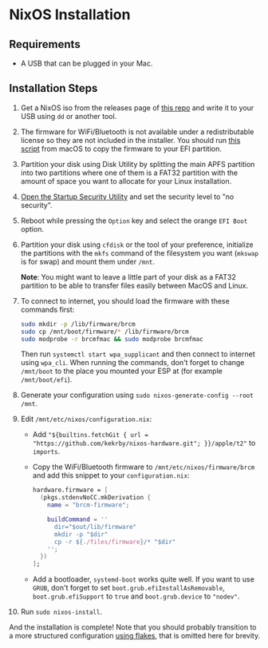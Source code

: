 # NixOS Installation

## Requirements

* A USB that can be plugged in your Mac.

## Installation Steps

1. Get a NixOS iso from the releases page of [this repo](https://github.com/kekrby/nixos-t2-iso) and write it to your USB using `dd` or another tool.
2. The firmware for WiFi/Bluetooth is not available under a redistributable license so they are not included in the installer. You should run [this script](https://github.com/t2linux/wiki/blob/master/docs/tools/firmware.sh) from macOS to copy the firmware to your EFI partition.
3. Partition your disk using Disk Utility by splitting the main APFS partition into two partitions where one of them is a FAT32 partition with the amount of space you want to allocate for your Linux installation.
4. [Open the Startup Security Utility](https://support.apple.com/en-us/HT208198) and set the security level to "no security".
5. Reboot while pressing the `Option` key and select the orange `EFI Boot` option.
6. Partition your disk using `cfdisk` or the tool of your preference, initialize the partitions with the `mkfs` command of the filesystem you want (`mkswap` is for swap) and mount them under `/mnt`.

    **Note**: You might want to leave a little part of your disk as a FAT32 partition to be able to transfer files easily between MacOS and Linux.

7. To connect to internet, you should load the firmware with these commands first:

    ```sh
    sudo mkdir -p /lib/firmware/brcm
    sudo cp /mnt/boot/firmware/* /lib/firmware/brcm
    sudo modprobe -r brcmfmac && sudo modprobe brcmfmac
    ```

    Then run `systemctl start wpa_supplicant` and then connect to internet using `wpa_cli`.
    When running the commands, don't forget to change `/mnt/boot` to the place you mounted your ESP at (for example `/mnt/boot/efi`).

8. Generate your configuration using `sudo nixos-generate-config --root /mnt`.
9. Edit `/mnt/etc/nixos/configuration.nix`:
    * Add `"${builtins.fetchGit { url = "https://github.com/kekrby/nixos-hardware.git"; }}/apple/t2"` to `imports`.
    * Copy the WiFi/Bluetooth firmware to `/mnt/etc/nixos/firmware/brcm` and add this snippet to your `configuration.nix`:

        ```nix
        hardware.firmware = [
          (pkgs.stdenvNoCC.mkDerivation {
            name = "brcm-firmware";

            buildCommand = ''
              dir="$out/lib/firmware"
              mkdir -p "$dir"
              cp -r ${./files/firmware}/* "$dir"
            '';
          })
        ];
        ```

    * Add a bootloader, `systemd-boot` works quite well. If you want to use `GRUB`, don't forget to set `boot.grub.efiInstallAsRemovable`, `boot.grub.efiSupport` to `true` and `boot.grub.device` to `"nodev"`.
10. Run `sudo nixos-install`.

And the installation is complete!
Note that you should probably transition to a more structured configuration [using flakes](https://github.com/NixOS/nixos-hardware/blob/master/README.md#using-nix-flakes-support), that is omitted here for brevity.
